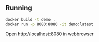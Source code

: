 ## Running
```bash
docker build -t demo .
docker run -p 8080:8080 -it demo:latest
```

Open http://localhost:8080 in webbrowser